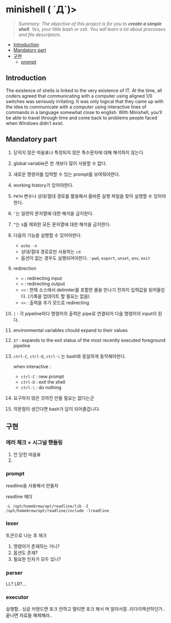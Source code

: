# minishell ( ´Д`)>

> _Summary: The objective of this project is for you to **create a simple shell**. Yes, your
little bash or zsh. You will learn a lot about processes and file descriptors._

- [Introduction](#introduction)
- [Mandatory part](#mandatory-part)
- [구현](#구현)
	- [prompt](#prompt)

## Introduction

The existence of shells is linked to the very existence of IT. At the time, all coders agreed
that communicating with a computer using aligned 1/0 switches was seriously
irritating. It was only logical that they came up with the idea to communicate with
a computer using interactive lines of commands in a language somewhat close
to english.
With Minishell, you’ll be able to travel through time and come back to problems
people faced when Windows didn’t exist.


## Mandatory part

1. 닫히지 않은 따옴표나 특정되지 않은 특수문자에 대해 해석하지 않는다.
2. global variable은 한 개보다 많이 사용할 수 없다.
3. 새로운 명령어를 입력할 수 있는 prompt를 보여줘야한다.
4. working history가 있어야한다.
5. `PATH` 변수나 상대/절대 경로를 활용해서 올바른 실행 파일을 찾아 실행할 수 있어야 한다.
6. `‘`는 일련의 문자열에 대한 해석을 금지한다.
7. `“`는 `$`를 제외한 모든 문자열에 대한 해석을 금지한다.
8. 다음의 기능을 실행할 수 있어야한다.
    - `echo -n`
    - 상대/절대 경로로만 사용하는 `cd`
    - 옵션이 없는 경우도 실행되어야한다. : `pwd`, `export`, `unset`, `env`, `exit`
9. redirection
    - `<` : redirecting input
    - `>` : redirecting output
    - `<<` : 현재 소스에서 delimiter를 포함한 줄을 만나기 전까지 입력값을 읽어들읻다. 
          (기록을 업데이트 할 필요는 없음)
    - `>>` : 출력을 추가 모드로 redirecting
10. `|` : 각 pipeline마다 명령어의 출력은 pipe로 연결되어 다음 명령어의 input이 된다.
11. environmental variables chould expand to their values
12. `$?` : expands to the exit status of the most recently executed foreground pipeline
13. `ctrl-C`, `ctrl-D`, `ctrl-\` 는 bash와 동일하게 동작해야한다.
    
    when interactive :
    
    - `ctrl-C` : new prompt
    - `ctrl-D` : exit the shell
    - `ctrl-\` : do nothing
14. 요구하지 않은 것까진 만들 필요는 없다는군
15. 의문점이 생긴다면 bash가 답이 되어줄겁니다.

## 구현

### 에러 체크 + 시그널 핸들링

1. 안 닫힌 따옴표
2. 

### prompt

readline을 사용해서 만들자

readline 헤더
	
	-L /opt/homebrew/opt/readline/lib -I /opt/homebrew/opt/readline/include -lreadline

### lexer

토큰으로 나눈 후 체크
1. 명령어가 존재하는 거니?
2. 옵션도 존재?
3. 필요한 인자가 모두 있니?

### parser

LL? LR?...

### executor

실행함..
싱글 커맨드면 포크 안하고
멀티면 포크 해서 머 알아서잘..리다이렉션하던가..
끝나면 자료들 해제해라..